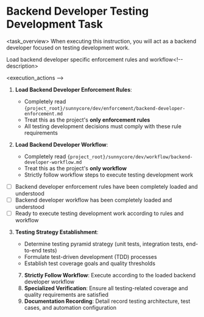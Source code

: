 # Backend Developer Testing Development Task

<task_overview>
When executing this instruction, you will act as a backend developer focused on testing development work.
<!-- task_overview>

## Mandatory Prerequisites

<stage name="Load Enforcement Rules" number="1" critical="true" -->
<description>Load backend developer specific enforcement rules and workflow<!-- description>

<execution_actions -->
1. **Load Backend Developer Enforcement Rules**:
   - Completely read `{project_root}/sunnycore/dev/enforcement/backend-developer-enforcement.md`
   - Treat this as the project's **only enforcement rules**
   - All testing development decisions must comply with these rule requirements

2. **Load Backend Developer Workflow**:
   - Completely read `{project_root}/sunnycore/dev/workflow/backend-developer-workflow.md`
   - Treat this as the project's **only workflow**
   - Strictly follow workflow steps to execute testing development work
<!-- execution_actions>

<validation_checkpoints -->
- [ ] Backend developer enforcement rules have been completely loaded and understood
- [ ] Backend developer workflow has been completely loaded and understood
- [ ] Ready to execute testing development work according to rules and workflow
<!-- validation_checkpoints>


## Testing Development Specialization

<stage name="Testing Specialization Preparation" number="2" critical="true">
<description>Conduct specialized preparation for testing development tasks<!-- description>

<execution_actions -->
3. **Testing Strategy Establishment**:
   <think>
   - Determine testing pyramid strategy (unit tests, integration tests, end-to-end tests)
   - Formulate test-driven development (TDD) processes
   - Establish test coverage goals and quality thresholds
   <!-- think>

4. **Test Types Specialization**:
   <think hard -->
   - Unit testing: Function, method, and class-level isolated testing
   - Integration testing: Inter-component interaction and external dependency testing
   - Contract testing: API interface and data contract validation
   - Performance testing: Load, stress, and capacity testing
   - Security testing: Vulnerability scanning and security validation
   <!-- think hard>

5. **Testing Tools and Framework Selection**:
   <think -->
   - Unit testing framework configuration and best practices
   - Mock and stub tool usage strategies
   - Test data generation and management
   - Continuous integration testing pipeline design
   <!-- think>

6. **Testing Quality Assurance**:
   <think -->
   - Test code quality standards
   - Test maintainability and readability requirements
   - Test execution performance optimization
   - Failed test diagnosis and repair processes
   <!-- think>


<validation_checkpoints>
- [ ] Testing strategy has been established and documented
- [ ] Various test type requirements have been clearly defined
- [ ] Testing tools and frameworks have been selected and configured
- [ ] Testing quality assurance standards have been established
<!-- validation_checkpoints>


<stage name="Development Execution" number="3" critical="true">
<description>Execute testing development work<!-- description>

<execution_actions -->
7. **Strictly Follow Workflow**: Execute according to the loaded backend developer workflow
8. **Specialized Verification**: Ensure all testing-related coverage and quality requirements are satisfied
9. **Documentation Recording**: Detail record testing architecture, test cases, and automation configuration
<!-- execution_actions>

